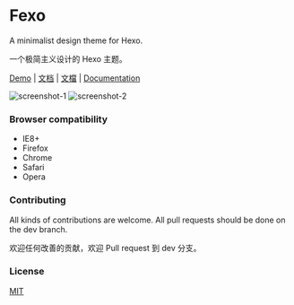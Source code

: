 # Fexo

A minimalist design theme for Hexo.

一个极简主义设计的 Hexo 主题。

[Demo](http://forsigner.com/) | [文档](doc/zh-cn.md) | [文檔](doc/zh-tw.md) | [Documentation](doc/en.md)

![screenshot-1](https://raw.githubusercontent.com/forsigner/forsigner.github.io/master/images/screenshot-1.png)
![screenshot-2](https://raw.githubusercontent.com/forsigner/forsigner.github.io/master/images/screenshot-2.png)


### Browser compatibility

- IE8+
- Firefox
- Chrome
- Safari
- Opera

### Contributing

All kinds of contributions are welcome.
All pull requests should be done on the dev branch.

欢迎任何改善的贡献，欢迎 Pull request 到 dev 分支。

### License

  [MIT](LICENSE)
